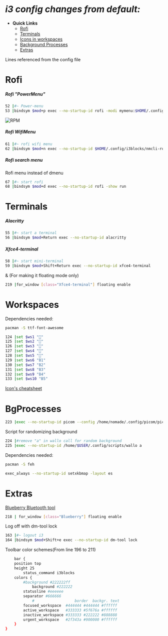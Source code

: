 # ***i3 config changes from default:***
- **Quick Links** 
    - [Rofi](#rofi)
    - [Terminals](#terminals)
    - [Icons in workspaces](#workspaces)
    - [Background Processes](#bgprocesses)
    - [Extras](#extras)

Lines referenced from the config file

# Rofi
##### Rofi "PowerMenu"
````bash
52 |#~ Power-menu
53 |bindsym $mod+p exec --no-startup-id rofi -modi mymenu:$HOME/.config/i3blocks/rofi-pwmenu.py -show mymenu -show-icon 
````
![RPM](../.screenshots/rofipowermenu.jpg)
##### Rofi WifiMenu
```bash
61 |#~ rofi wifi menu
62 |bindsym $mod+n exec --no-startup-id $HOME/.config/i3blocks/nmcli-rofi/nmcli-rofi
```
##### Rofi search menu 
Rofi menu instead of dmenu
```bash
67 |#~ start rofi
68 |bindsym $mod+d exec --no-startup-id rofi -show run 
```
# Terminals
##### Alacritty 
```bash
55 |#~ start a terminal
56 |bindsym $mod+Return exec --no-startup-id alacritty
```
##### Xfce4-terminal 
```bash
58 |#~ start mini-terminal 
59 |bindsym $mod+Shift+Return exec --no-startup-id xfce4-terminal
```
& (For making it floating mode only)
```bash
219 |for_window [class="Xfce4-terminal"] floating enable
```

# Workspaces

Dependencies needed: 
```bash
pacman -S ttf-font-awesome 
```

```bash
124 |set $ws1 ""
125 |set $ws2 ""
126 |set $ws3 ""
127 |set $ws4 ""
128 |set $ws5 ""
129 |set $ws6 "B1"
130 |set $ws7 "B2"
131 |set $ws8 "B3"
132 |set $ws9 "B4"
133 |set $ws10 "B5"
```
[Icon's cheatsheet](https://fontawesome.com/v4.7/cheatsheet)

# BgProcesses
```bash
223 |exec --no-startup-id picom --config /home/nomade/.config/picom/picom.conf
```
Script for randomizing background
```bash
224 |#remove "a" in wallo call for random background
225 |exec --no-startup-id /home/$USER/.config/scripts/wallo a
```
Dependencies needed: 
```bash
pacman -S feh
```

```bash
exec_always --no-startup-id setxkbmap -layout es
```

# Extras
[Blueberry Bluetooth tool](https://github.com/linuxmint/blueberry)
```bash
218 | for_window [class="Blueberry"] floating enable
```
Log off with dm-tool lock 
```bash 
163 |#~ logout i3 
164 |bindsym $mod+Shift+e exec --no-startup-id dm-tool lock
```
Toolbar color schemes(From line 196 to 211)
```bash
	bar {
	position top
	height 25
        status_command i3blocks
	colors {
		#background #222222ff
	        background #222222
		statusline #eeeeee
		separator #666666
        	#                  border  backgr. text
		focused_workspace  #444444 #444444 #ffffff
		active_workspace   #333333 #5f676a #ffffff
		inactive_workspace #333333 #222222 #888888
		urgent_workspace   #2f343a #900000 #ffffff
	}
}
```

